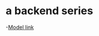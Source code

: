 # a backend series 

-[Model link](https://app.eraser.io/workspace/caY35wJG1FBXH179k7Ul?origin=share)